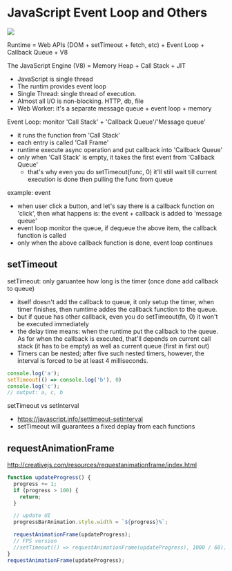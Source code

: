 JavaScript Event Loop and Others
================================

![](https://cdn-images-1.medium.com/max/800/1*4lHHyfEhVB0LnQ3HlhSs8g.png)

Runtime = Web APIs (DOM + setTimeout + fetch, etc) + Event Loop + Callback Queue + V8

The JavaScript Engine (V8) = Memory Heap + Call Stack + JIT

- JavaScript is single thread
- The runtim provides event loop
- Single Thread: single thread of execution.
- Almost all I/O is non-blocking. HTTP, db, file
- Web Worker: it's a separate message queue + event loop + memory

Event Loop: monitor 'Call Stack' + 'Callback Queue'/'Message queue'
- it runs the function from 'Call Stack'
- each entry is called 'Call Frame'
- runtime execute async operation and put callback into 'Callback Queue'
- only when 'Call Stack' is empty, it takes the first event from 'Callback Queue'
  - that's why even you do setTimeout(func, 0) it'll still wait till current execution is done then pulling the func from queue

example: event
- when user click a button, and let's say there is a callback function on 'click', then what happens is: the event + callback is added to 'message queue'
- event loop monitor the queue, if dequeue the above item, the callback function is called
- only when the above callback function is done, event loop continues

## setTimeout
setTimeout: only garuantee how long is the timer (once done add callback to queue)
- itself doesn't add the callback to queue, it only setup the timer, when timer finishes, then rumtime addes the callback function to the queue.
- but if queue has other callback, even you do setTimeout(fn, 0) it won't be executed immediately
- the delay time means: when the runtime put the callback to the queue. As for when the callback is executed, that'll depends on current call stack (it has to be empty) as well as current queue (first in first out)
- Timers can be nested; after five such nested timers, however, the interval is forced to be at least 4 milliseconds.

```js
console.log('a');
setTimeout(() => console.log('b'), 0)
console.log('c');
// output: a, c, b
```


setTimeout vs setInterval
- https://javascript.info/settimeout-setinterval
- setTimeout will guarantees a fixed deplay from each functions

## requestAnimationFrame

http://creativejs.com/resources/requestanimationframe/index.html

```js
function updateProgress() {
  progress += 1;
  if (progress > 100) {
    return;
  }

  // update UI
  progressBarAnimation.style.width = `${progress}%`;

  requestAnimationFrame(updateProgress);
  // FPS version
  //setTimeout(() => requestAnimationFrame(updateProgress), 1000 / 60); // 15 FPS
}
requestAnimationFrame(updateProgress);
```